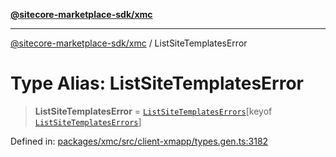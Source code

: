[**@sitecore-marketplace-sdk/xmc**](../README.md)

***

[@sitecore-marketplace-sdk/xmc](../README.md) / ListSiteTemplatesError

# Type Alias: ListSiteTemplatesError

> **ListSiteTemplatesError** = [`ListSiteTemplatesErrors`](ListSiteTemplatesErrors.md)\[keyof [`ListSiteTemplatesErrors`](ListSiteTemplatesErrors.md)\]

Defined in: [packages/xmc/src/client-xmapp/types.gen.ts:3182](https://github.com/Sitecore/sitecore-marketplace-sdk/blob/e87783cce9f115393973a45e109d17b99bf1df7e/packages/xmc/src/client-xmapp/types.gen.ts#L3182)
